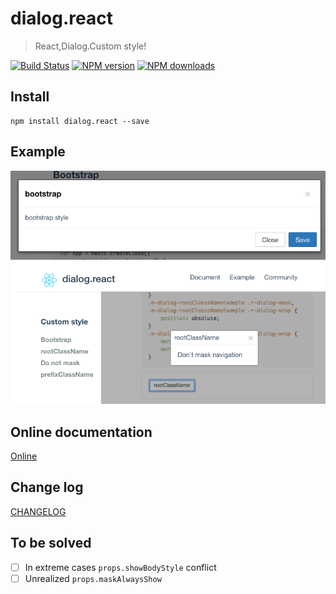 # dialog.react

> React,Dialog.Custom style!

[![Build Status](https://api.travis-ci.org/fast-flow/dialog.react.svg)](https://travis-ci.org/fast-flow/dialog.react)
[![NPM version](https://img.shields.io/npm/v/dialog.react.svg?style=flat)](https://npmjs.org/package/dialog.react)
[![NPM downloads](http://img.shields.io/npm/dm/dialog.react.svg?style=flat)](https://npmjs.org/package/dialog.react)


## Install

```shell
npm install dialog.react --save
```

## Example

[![Preview](./example/preview.png)](http://fast-flow.github.io/dialog.react/example)

## Online documentation

[Online](http://fast-flow.github.io/dialog.react)

## Change log

[CHANGELOG](./CHANGELOG.md)


## To be solved

- [ ] In extreme cases `props.showBodyStyle` conflict
- [ ] Unrealized `props.maskAlwaysShow`
